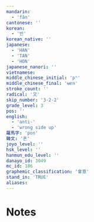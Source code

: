 ```yaml
---
mandarin:
  - 'fǎn'
cantonese: ''
korean:
  - '반'
korean_native: ''
japanese:
  - 'HAN'
  - 'TAN'
  - 'HON'
japanese_nanori: ''
vietnamese:
middle_chinese_initial: 'pʰ'
middle_chinese_final: 'ʉɐn'
stroke_count: ''
radical: '又'
skip_number: '3-2-2'
grade_level: 3
pos: ''
english:
  - 'anti-'
  - 'wrong side up'
羅馬字: 'pon'
韓文: '폰'
joyo_level: ''
hsk_level: ''
hanmun_edu_level: ''
danayo_id: 3049
mc_id: 186
graphemic_classification: '會意'
stand_in: 'TRUE'
aliases:
---
```


# Notes
